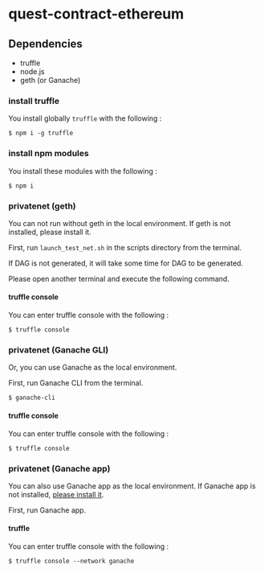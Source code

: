 # quest-contract-ethereum

## Dependencies
- truffle
- node.js
- geth (or Ganache)


### install truffle
You install globally `truffle` with the following :
```
$ npm i -g truffle
```


### install npm modules
You install these modules with the following : 
```
$ npm i
```


### privatenet (geth)
You can not run without geth in the local environment. If geth is not installed, please install it.


First, run `launch_test_net.sh` in the scripts directory from the terminal.

If DAG is not generated, it will take some time for DAG to be generated.

Please open another terminal and execute the following command.


#### truffle console
You can enter truffle console with the following : 
```
$ truffle console
```


### privatenet (Ganache GLI)
Or, you can use Ganache as the local environment.

First, run Ganache CLI from the terminal.
```
$ ganache-cli
```


#### truffle console
You can enter truffle console with the following : 
```
$ truffle console
```


### privatenet (Ganache app)
You can also use Ganache app as the local environment. If Ganache app is not installed, [please install it](https://truffleframework.com/ganache).

First, run Ganache app.

#### truffle
You can enter truffle console with the following : 
```
$ truffle console --network ganache
```






